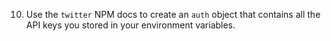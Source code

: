10. Use the `twitter` NPM docs to create an `auth` object that contains all the API keys you stored in your environment variables.